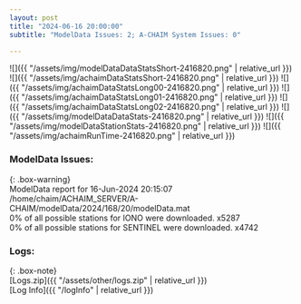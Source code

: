 ```yaml
---
layout: post
title: "2024-06-16 20:00:00"
subtitle: "ModelData Issues: 2; A-CHAIM System Issues: 0"

---
```


![]({{ "/assets/img/modelDataDataStatsShort-2416820.png" | relative_url }})
![]({{ "/assets/img/achaimDataStatsShort-2416820.png" | relative_url }})
![]({{ "/assets/img/achaimDataStatsLong00-2416820.png" | relative_url }})
![]({{ "/assets/img/achaimDataStatsLong01-2416820.png" | relative_url }})
![]({{ "/assets/img/achaimDataStatsLong02-2416820.png" | relative_url }})
![]({{ "/assets/img/modelDataDataStats-2416820.png" | relative_url }})
![]({{ "/assets/img/modelDataStationStats-2416820.png" | relative_url }})
![]({{ "/assets/img/achaimRunTime-2416820.png" | relative_url }})


### ModelData Issues:  
  
{: .box-warning}  
 ModelData report for 16-Jun-2024 20:15:07   
 /home/chaim/ACHAIM_SERVER/A-CHAIM/modelData/2024/168/20/modelData.mat   
 0% of all possible stations for IONO were downloaded. x5287   
 0% of all possible stations for SENTINEL were downloaded. x4742   
  


### Logs:  
  
{: .box-note}  
[Logs.zip]({{ "/assets/other/logs.zip" | relative_url }})  
[Log Info]({{ "/logInfo" | relative_url }})  
